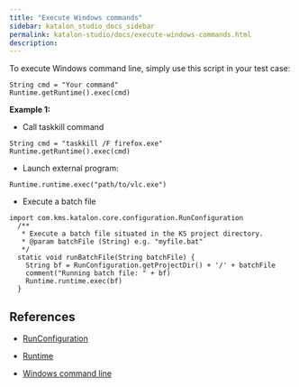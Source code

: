 ```yaml
---
title: "Execute Windows commands" 
sidebar: katalon_studio_docs_sidebar
permalink: katalon-studio/docs/execute-windows-commands.html 
description: 
---
```

To execute Windows command line, simply use this script in your test case:

```
String cmd = "Your command"
Runtime.getRuntime().exec(cmd)
```

**Example 1:**

*   Call taskkill command

```
String cmd = "taskkill /F firefox.exe"
Runtime.getRuntime().exec(cmd)
```

*   Launch external program:

```
Runtime.runtime.exec("path/to/vlc.exe")

```

*   Execute a batch file

```
import com.kms.katalon.core.configuration.RunConfiguration
  /**
   * Execute a batch file situated in the KS project directory.
   * @param batchFile (String) e.g. "myfile.bat"
   */
  static void runBatchFile(String batchFile) {
    String bf = RunConfiguration.getProjectDir() + '/' + batchFile
    comment("Running batch file: " + bf)
    Runtime.runtime.exec(bf)
  }
```

References
----------

*   [RunConfiguration](https://api-docs.katalon.com/com/kms/katalon/core/configuration/RunConfiguration.html)
    
*   [Runtime](https://docs.oracle.com/javase/7/docs/api/java/lang/Runtime.html)
*   [Windows command line](https://www.lifewire.com/list-of-command-prompt-commands-4092302)